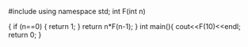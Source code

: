 #include<iostream>
using namespace std; 
int F(int n)

{
    if (n==0)
    {
        return 1;
    }
    return n*F(n-1);
}
int main(){
	cout<<F(10)<<endl;
	return 0;
}

  
